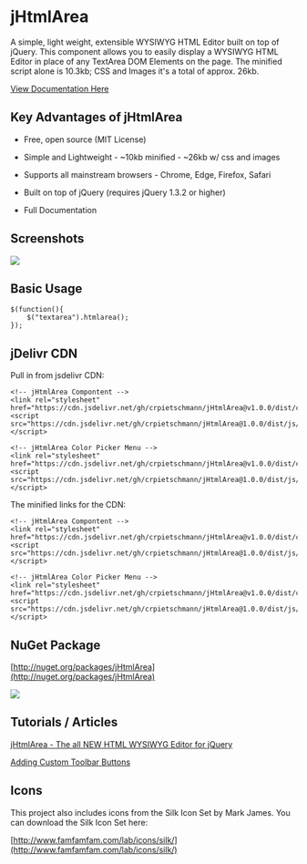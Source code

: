 # jHtmlArea

A simple, light weight, extensible WYSIWYG HTML Editor built on top of jQuery. This component allows you to easily display a WYSIWYG HTML Editor in place of any TextArea DOM Elements on the page. The minified script alone is 10.3kb; CSS and Images it's a total of approx. 26kb.

[View Documentation Here](https://github.com/crpietschmann/jHtmlArea/wiki)

## Key Advantages of jHtmlArea

- Free, open source (MIT License)

- Simple and Lightweight - ~10kb minified - ~26kb w/ css and images

- Supports all mainstream browsers - Chrome, Edge, Firefox, Safari

- Built on top of jQuery (requires jQuery 1.3.2 or higher)

- Full Documentation

## Screenshots

![](img/screenshot.png)

## Basic Usage

```
$(function(){
    $("textarea").htmlarea();
});
```

## jDelivr CDN

Pull in from jsdelivr CDN:

```
<!-- jHtmlArea Compontent -->
<link rel="stylesheet" href="https://cdn.jsdelivr.net/gh/crpietschmann/jHtmlArea@v1.0.0/dist/css/jHtmlArea.css">
<script src="https://cdn.jsdelivr.net/gh/crpietschmann/jHtmlArea@1.0.0/dist/js/jHtmlArea.js"></script>

<!-- jHtmlArea Color Picker Menu -->
<link rel="stylesheet" href="https://cdn.jsdelivr.net/gh/crpietschmann/jHtmlArea@v1.0.0/dist/css/jHtmlArea.ColorPickerMenu.css">
<script src="https://cdn.jsdelivr.net/gh/crpietschmann/jHtmlArea@1.0.0/dist/js/jHtmlArea.ColorPickerMenu.js"></script>
```

The minified links for the CDN:

```
<!-- jHtmlArea Compontent -->
<link rel="stylesheet" href="https://cdn.jsdelivr.net/gh/crpietschmann/jHtmlArea@v1.0.0/dist/css/jHtmlArea.css">
<script src="https://cdn.jsdelivr.net/gh/crpietschmann/jHtmlArea@1.0.0/dist/js/jHtmlArea.min.js"></script>

<!-- jHtmlArea Color Picker Menu -->
<link rel="stylesheet" href="https://cdn.jsdelivr.net/gh/crpietschmann/jHtmlArea@v1.0.0/dist/css/jHtmlArea.ColorPickerMenu.css">
<script src="https://cdn.jsdelivr.net/gh/crpietschmann/jHtmlArea@1.0.0/dist/js/jHtmlArea.ColorPickerMenu.min.js"></script>
```

## NuGet Package

[http://nuget.org/packages/jHtmlArea](http://nuget.org/packages/jHtmlArea)

![](img/nuget-package-install.png)

## Tutorials / Articles

[jHtmlArea - The all NEW HTML WYSIWYG Editor for jQuery](https://pietschsoft.com/post/2009/07/21/jhtmlarea-the-all-new-html-wysiwyg-editor-for-jquery)

[Adding Custom Toolbar Buttons](https://pietschsoft.com/post/2009/08/18/jhtmlarea-adding-custom-toolbar-buttons)

## Icons

This project also includes icons from the Silk Icon Set by Mark James. You can download the Silk Icon Set here:

[http://www.famfamfam.com/lab/icons/silk/](http://www.famfamfam.com/lab/icons/silk/)
